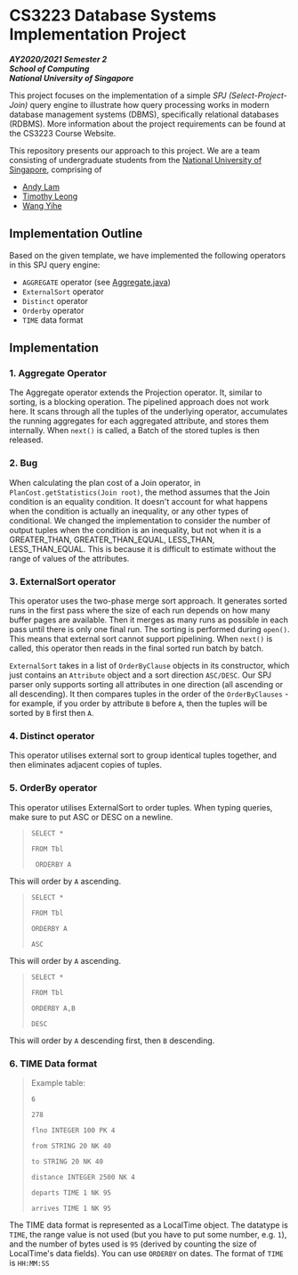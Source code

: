# CS3223 Database Systems Implementation Project

**_AY2020/2021 Semester 2<br>
School of Computing<br>
National University of Singapore_**

This project focuses on the implementation of a simple _SPJ (Select-Project-Join)_ query engine to illustrate how query processing works in modern database management systems (DBMS), specifically relational databases (RDBMS). More information about the project requirements can be found at the CS3223 Course Website.

This repository presents our approach to this project. We are a team consisting of undergraduate students from the [National University of Singapore](http://www.nus.edu.sg), comprising of

- [Andy Lam](https://github.com/andyylam)
- [Timothy Leong](https://github.com/timothyleong97)
- [Wang Yihe](https://github.com/Yihe-Harry)

## Implementation Outline

Based on the given template, we have implemented the following operators in this SPJ query engine:
- `AGGREGATE` operator (see [Aggregate.java](src/qp/operators/Aggregate.java))
- `ExternalSort` operator
- `Distinct` operator
- `Orderby` operator
- `TIME` data format

## Implementation

### 1. Aggregate Operator

The Aggregate operator extends the Projection operator. It, similar to sorting, is a blocking operation. The pipelined approach does not work here. It scans through all the tuples of the underlying operator, accumulates the running aggregates for each aggregated attribute, and stores them internally. When `next()` is called, a Batch of the stored tuples is then released. 

### 2. Bug

When calculating the plan cost of a Join operator, in `PlanCost.getStatistics(Join root)`, the method assumes that the Join condition is an equality condition. It doesn't account for what happens when the condition is actually an inequality, or any other types of conditional. We changed the implementation to consider the number of output tuples when the condition is an inequality, but not when it is a GREATER_THAN, GREATER_THAN_EQUAL, LESS_THAN, LESS_THAN_EQUAL. This is because it is difficult to estimate without the range of values of the attributes. 

### 3. ExternalSort operator

This operator uses the two-phase merge sort approach. It generates sorted runs in the first pass where the size of each run depends on how many buffer pages are available. Then it merges as many runs as possible in each pass until there is only one final run. The sorting is performed during `open()`. This means that external sort cannot support pipelining. When `next()`  is called, this operator then reads in the final sorted run batch by batch.

`ExternalSort` takes in a list of `OrderByClause` objects in its constructor, which just contains an `Attribute` object and a sort direction `ASC/DESC`. Our SPJ parser only supports sorting all attributes in one direction (all ascending or all descending). It then compares tuples in the order of the `OrderByClauses` - for example, if you order by attribute `B` before `A`, then the tuples will be sorted by `B` first then `A`.

### 4. Distinct operator

This operator utilises external sort to group identical tuples together, and then eliminates adjacent copies of tuples. 

### 5. OrderBy operator

This operator utilises ExternalSort to order tuples. When typing queries, make sure to put ASC or DESC on a newline.

> `SELECT *`
>
> `FROM Tbl`
>
> `
> ORDERBY A`

This will order by `A` ascending.

> `SELECT *`
>
> `FROM Tbl
> `
>
> `ORDERBY A
> `
>
> `ASC`

This will order by `A` ascending.

> `SELECT *`
>
> `
> FROM Tbl
> `
>
> `ORDERBY A,B
> `
>
> `DESC`

This will order by `A` descending first, then `B` descending.

### 6. TIME Data format
> Example table:
> 
> `6`
> 
> `278`
> 
> `flno INTEGER 100 PK 4`
> 
> `from STRING 20 NK 40`
> 
> `to STRING 20 NK 40`
> 
> `distance INTEGER 2500 NK 4`
> 
> `departs TIME 1 NK 95`
> 
> `arrives TIME 1 NK 95`

The TIME data format is represented as a LocalTime object. The datatype is `TIME`, the range value is 
not used (but you have to put some number, e.g. `1`), and the number of bytes used is `95` (derived by counting the size
of LocalTime's data fields). You can use `ORDERBY` on dates. The format of `TIME` is `HH:MM:SS` 
